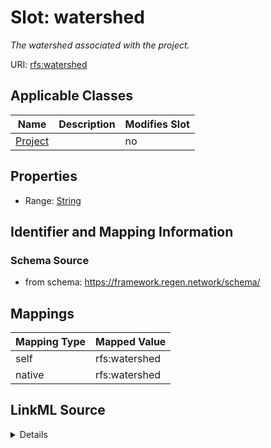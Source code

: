 

# Slot: watershed


_The watershed associated with the project._





URI: [rfs:watershed](https://framework.regen.network/schema/watershed)



<!-- no inheritance hierarchy -->





## Applicable Classes

| Name | Description | Modifies Slot |
| --- | --- | --- |
| [Project](Project.md) |  |  no  |







## Properties

* Range: [String](String.md)





## Identifier and Mapping Information







### Schema Source


* from schema: https://framework.regen.network/schema/




## Mappings

| Mapping Type | Mapped Value |
| ---  | ---  |
| self | rfs:watershed |
| native | rfs:watershed |




## LinkML Source

<details>
```yaml
name: watershed
description: The watershed associated with the project.
from_schema: https://framework.regen.network/schema/
rank: 1000
slot_uri: rfs:watershed
alias: watershed
domain_of:
- Project
range: string

```
</details>